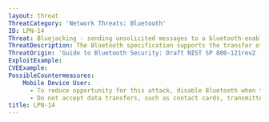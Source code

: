 ```yaml
---
layout: threat
ThreatCategory: 'Network Threats: Bluetooth'
ID: LPN-14
Threat: Bluejacking - sending unsolicited messages to a bluetooth-enabled mobile device
ThreatDescription: The Bluetooth specification supports the transfer of certain object types defined in the OBEX protocol, namedly vCard (contacts), vCal (calendar events) and vNote (text). OBEX does not require authentication, and messages can be sent to Bluetooth-enabled devices without any prerequisite pairing or authentication. While unsolicited messages are not directly harmful to the device, they may facilitate social engineering attacks if a recipient accepts crafted contact or calendar information sent by an attacker.
ThreatOrigin: 'Guide to Bluetooth Security: Draft NIST SP 800-121rev2 [^J-Padgette-1]'
ExploitExample:
CVEExample:
PossibleCountermeasures:
    Mobile Device User:
      - To reduce opportunity for this attack, disable Bluetooth when that feature is not in use.
      - Do not accept data transfers, such as contact cards, transmitted over Bluetooth without confidence the message is legitimate.
title: LPN-14
---
```

